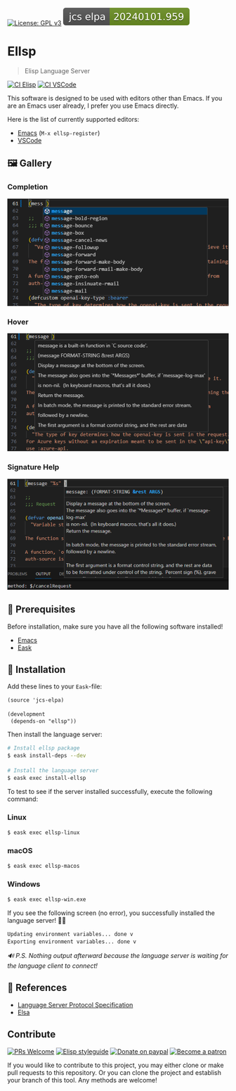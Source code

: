 [![License: GPL v3](https://img.shields.io/badge/License-GPL%20v3-blue.svg)](https://www.gnu.org/licenses/gpl-3.0)
[![JCS-ELPA](https://raw.githubusercontent.com/jcs-emacs/badges/master/elpa/v/ellsp.svg)](https://jcs-emacs.github.io/jcs-elpa/#/ellsp)

# Ellsp
> Elisp Language Server

[![CI Elisp](https://github.com/elisp-lsp/ellsp/actions/workflows/test-elisp.yml/badge.svg)](https://github.com/elisp-lsp/ellsp/actions/workflows/test-elisp.yml)
[![CI VSCode](https://github.com/elisp-lsp/ellsp/actions/workflows/test-vscode.yml/badge.svg)](https://github.com/elisp-lsp/ellsp/actions/workflows/test-vscode.yml)

This software is designed to be used with editors other than Emacs. If you are
an Emacs user already, I prefer you use Emacs directly.

Here is the list of currently supported editors:

- [Emacs]() (`M-x ellsp-register`)
- [VSCode](https://marketplace.visualstudio.com/items?itemName=jcs090218.Ellsp)

## 🖼️ Gallery

### Completion

<img src="./etc/completion.png"/>

### Hover

<img src="./etc/hover.png"/>

### Signature Help

<img src="./etc/signature.png"/>

## 🔧 Prerequisites

Before installation, make sure you have all the following software installed!

- [Emacs](https://www.gnu.org/software/emacs/)
- [Eask](https://github.com/emacs-eask/cli)

## 💾 Installation

Add these lines to your `Eask`-file:

```elisp
(source 'jcs-elpa)

(development
 (depends-on "ellsp"))
```

Then install the language server:

```sh
# Install ellsp package
$ eask install-deps --dev

# Install the language server
$ eask exec install-ellsp
```

To test to see if the server installed successfully, execute the following command:

### Linux

```sh
$ eask exec ellsp-linux
```

### macOS

```sh
$ eask exec ellsp-macos
```

### Windows

```sh
$ eask exec ellsp-win.exe
```

If you see the following screen (no error), you successfully installed the language server! 🎉🥳

```sh
Updating environment variables... done v
Exporting environment variables... done v
```

*🔊 P.S. Nothing output afterward because the language server is waiting for the
language client to connect!*

## 🔗 References

- [Language Server Protocol Specification](https://microsoft.github.io/language-server-protocol/specifications/lsp/3.17/specification/)
- [Elsa](https://github.com/emacs-elsa/Elsa)

## Contribute

[![PRs Welcome](https://img.shields.io/badge/PRs-welcome-brightgreen.svg)](http://makeapullrequest.com)
[![Elisp styleguide](https://img.shields.io/badge/elisp-style%20guide-purple)](https://github.com/bbatsov/emacs-lisp-style-guide)
[![Donate on paypal](https://img.shields.io/badge/paypal-donate-1?logo=paypal&color=blue)](https://www.paypal.me/jcs090218)
[![Become a patron](https://img.shields.io/badge/patreon-become%20a%20patron-orange.svg?logo=patreon)](https://www.patreon.com/jcs090218)

If you would like to contribute to this project, you may either
clone or make pull requests to this repository. Or you can
clone the project and establish your branch of this tool.
Any methods are welcome!
